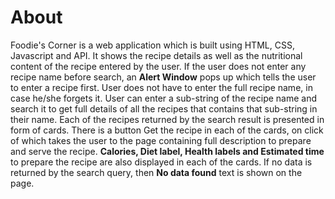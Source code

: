 # About

Foodie's Corner is a web application which is built using HTML, CSS, Javascript and API. It shows the recipe details as well as the nutritional content of the recipe entered by the user. If the user does not enter any recipe name before search, an **Alert Window** pops up which tells the user to enter a recipe first. User does not have to enter the full recipe name, in case he/she forgets it. User can enter a sub-string of the recipe name and search it to get full details of all the recipes that contains that sub-string in their name. Each of the recipes returned by the search result is presented in form of cards. There is a button Get the recipe in each of the cards, on click of which takes the user to the page containing full description to prepare and serve the recipe. **Calories, Diet label, Health labels and Estimated time** to prepare the recipe are also displayed in each of the cards. If no data is returned by the search query, then **No data found** text is shown on the page.
